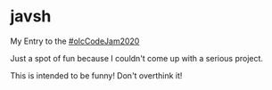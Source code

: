 # javsh

My Entry to the [#olcCodeJam2020](https://itch.io/jam/olc-codejam-2020)

Just a spot of fun because I couldn't come up with a serious project.

This is intended to be funny! Don't overthink it!
